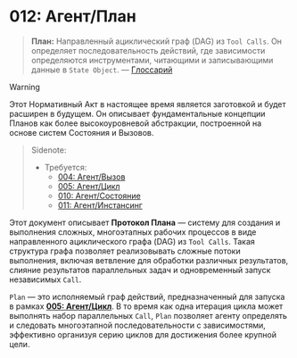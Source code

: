 # 012: Агент/План

> **План:** Направленный ациклический граф (DAG) из `Tool Calls`. Он определяет последовательность действий, где зависимости определяются инструментами, читающими и записывающими данные в `State Object`. — [Глоссарий](./000_glossary.md)

> [!WARNING]
> Этот Нормативный Акт в настоящее время является заготовкой и будет расширен в будущем. Он описывает фундаментальные концепции Планов как более высокоуровневой абстракции, построенной на основе систем Состояния и Вызовов.

> Sidenote:
>
> - Требуется:
>   - [004: Агент/Вызов](./004_agent_call.md)
>   - [005: Агент/Цикл](./005_agent_loop.md)
>   - [010: Агент/Состояние](./010_agent_state.md)
>   - [011: Агент/Инстансинг](./011_agent_instancing.md)

Этот документ описывает **Протокол Плана** — систему для создания и выполнения сложных, многоэтапных рабочих процессов в виде направленного ациклического графа (DAG) из `Tool Calls`. Такая структура графа позволяет реализовывать сложные потоки выполнения, включая ветвление для обработки различных результатов, слияние результатов параллельных задач и одновременный запуск независимых `Call`.

`Plan` — это исполняемый граф действий, предназначенный для запуска в рамках **[005: Агент/Цикл](./005_agent_loop.md)**. В то время как одна итерация цикла может выполнять набор параллельных `Call`, `Plan` позволяет агенту определять и следовать многоэтапной последовательности с зависимостями, эффективно организуя серию циклов для достижения более крупной цели.